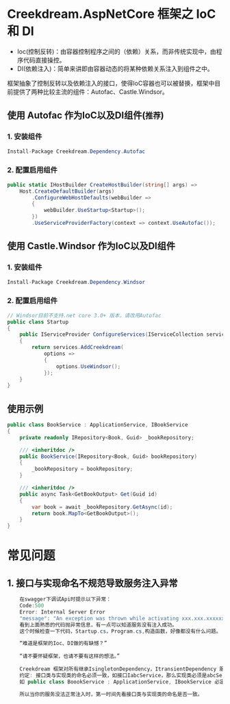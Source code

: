 # Creekdream.AspNetCore 框架之 IoC 和 DI

* Ioc(控制反转)：由容器控制程序之间的（依赖）关系，而非传统实现中，由程序代码直接操控。
* DI(依赖注入)：简单来讲即由容器动态的将某种依赖关系注入到组件之中。

框架抽象了控制反转以及依赖注入的接口，使得IoC容器也可以被替换，框架中目前提供了两种比较主流的组件：Autofac、Castle.Windsor。

## 使用 Autofac 作为IoC以及DI组件(`推荐`)

### 1. 安装组件
``` csharp
Install-Package Creekdream.Dependency.Autofac
```
### 2. 配置启用组件
``` csharp
public static IHostBuilder CreateHostBuilder(string[] args) =>
    Host.CreateDefaultBuilder(args)
        .ConfigureWebHostDefaults(webBuilder =>
        {
            webBuilder.UseStartup<Startup>();
        })
        .UseServiceProviderFactory(context => context.UseAutofac());
```

## 使用 Castle.Windsor 作为IoC以及DI组件

### 1. 安装组件
``` csharp
Install-Package Creekdream.Dependency.Windsor
```
### 2. 配置启用组件
``` csharp
// Windsor目前不支持.net core 3.0+ 版本，请改用Autofac
public class Startup
{
    public IServiceProvider ConfigureServices(IServiceCollection services)
    {
        return services.AddCreekdream(
            options =>
            {
                options.UseWindsor();
            });
    }
}
```

## 使用示例

``` csharp
public class BookService : ApplicationService, IBookService
{
    private readonly IRepository<Book, Guid> _bookRepository;

    /// <inheritdoc />
    public BookService(IRepository<Book, Guid> bookRepository)
    {
        _bookRepository = bookRepository;
    }

    /// <inheritdoc />
    public async Task<GetBookOutput> Get(Guid id)
    {
        var book = await _bookRepository.GetAsync(id);
        return book.MapTo<GetBookOutput>();
    }
}
```
# 常见问题

## 1. 接口与实现命名不规范导致服务注入异常
``` csharp
    在swagger下调试Api时提示以下异常：
    Code:500
    Error: Internal Server Error
    "message": "An exception was thrown while activating xxx.xxx.xxxxxxService."
    看到上面熟悉的代码抛异常信息，有一点可以知道服务没有注入成功。
    这个时候检查一下代码，Startup.cs，Program.cs,构造函数，好像都没有什么问题。

    “难道是框架的Ioc、DI做的有缺憾？”
    
    “请不要怀疑框架，也请不要有这样的想法。”
    
    Creekdream 框架对所有继承IsingletonDependency，ItransientDependency 服务接口在构造函数进行统一注入。
    约定: 接口类与实现类的命名必须一致，如接口IabcService，那么实现类必须是abcService，否则无法正常实例化注入。
    如 public class BoookService : ApplicationService, IBookService 必定必所示必定异常的
    
    所以当你的服务没法正常注入时，第一时间先看接口类与实现类的命名是否一致。
